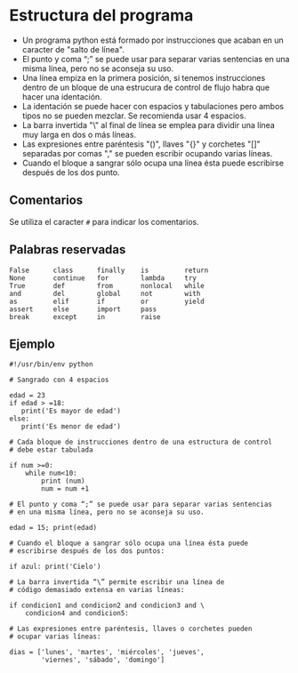 # Estructura del programa

* Un programa python está formado por instrucciones que acaban en un caracter de "salto de línea". 
* El punto y coma “;” se puede usar para separar varias sentencias en una misma línea, pero no se aconseja su uso.
* Una línea empiza en la primera posición, si tenemos instrucciones dentro de un bloque de una estrucura de control de flujo habra que hacer una identación.
* La identación se puede hacer con espacios y tabulaciones pero ambos tipos no se pueden mezclar. Se recomienda usar 4 espacios.
* La barra invertida "\\" al final de línea se emplea para dividir una línea muy larga en dos o más líneas.
* Las expresiones entre paréntesis "()", llaves "{}" y corchetes "[]" separadas por comas "," se pueden escribir ocupando varias líneas.
* Cuando el bloque a sangrar sólo ocupa una línea ésta puede escribirse después de los dos punto.

## Comentarios

Se utiliza el caracter `#` para indicar los comentarios.

## Palabras reservadas

	False      class      finally    is         return
	None       continue   for        lambda     try
	True       def        from       nonlocal   while
	and        del        global     not        with
	as         elif       if         or         yield
	assert     else       import     pass
	break      except     in         raise

## Ejemplo

	#!/usr/bin/env python	

	# Sangrado con 4 espacios	

	edad = 23
	if edad > =18:
	   print('Es mayor de edad')  
	else:
	   print('Es menor de edad')	

	# Cada bloque de instrucciones dentro de una estructura de control
	# debe estar tabulada	

	if num >=0:
		while num<10:
			print (num)
			num = num +1	

	# El punto y coma “;” se puede usar para separar varias sentencias 
	# en una misma línea, pero no se aconseja su uso.	

	edad = 15; print(edad)	

	# Cuando el bloque a sangrar sólo ocupa una línea ésta puede
	# escribirse después de los dos puntos:   	

	if azul: print('Cielo')	

	# La barra invertida “\” permite escribir una línea de
	# código demasiado extensa en varias líneas:	

	if condicion1 and condicion2 and condicion3 and \  
	    condicion4 and condicion5:	

	# Las expresiones entre paréntesis, llaves o corchetes pueden 
	# ocupar varias líneas:	

	dias = ['lunes', 'martes', 'miércoles', 'jueves',
	        'viernes', 'sábado', 'domingo'] 
